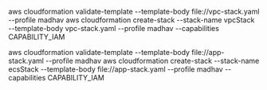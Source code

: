 aws cloudformation validate-template --template-body file://vpc-stack.yaml --profile madhav
aws cloudformation create-stack --stack-name vpcStack --template-body vpc-stack.yaml --profile madhav --capabilities CAPABILITY_IAM

aws cloudformation validate-template --template-body file://app-stack.yaml --profile madhav
aws cloudformation create-stack --stack-name ecsStack --template-body file://app-stack.yaml --profile madhav  --capabilities CAPABILITY_IAM
